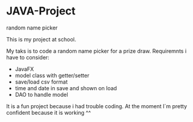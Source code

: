 # JAVA-Project
random name picker

This is my project at school.

My taks is to code a random name picker for a prize draw.
Requiremnts i have to consider:
- JavaFX
- model class with getter/setter
- save/load csv format
- time and date in save and shown on load
- DAO to handle model

It is a fun project because i had trouble coding.
At the moment I´m pretty confident because it is working ^^
